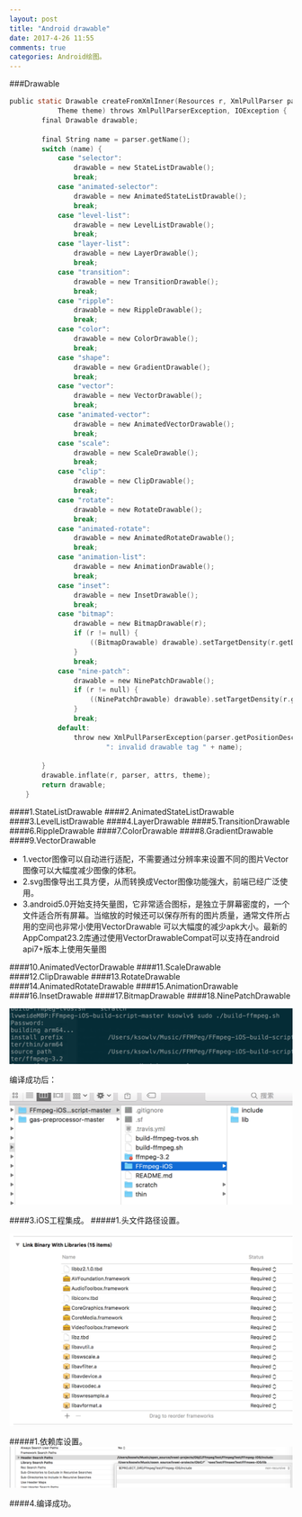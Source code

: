 ```yaml
---
layout: post
title: "Android drawable"
date: 2017-4-26 11:55
comments: true
categories: Android绘图。 
---
```


###Drawable



```objective-c
public static Drawable createFromXmlInner(Resources r, XmlPullParser parser, AttributeSet attrs,
            Theme theme) throws XmlPullParserException, IOException {
        final Drawable drawable;

        final String name = parser.getName();
        switch (name) {
            case "selector":
                drawable = new StateListDrawable();
                break;
            case "animated-selector":
                drawable = new AnimatedStateListDrawable();
                break;
            case "level-list":
                drawable = new LevelListDrawable();
                break;
            case "layer-list":
                drawable = new LayerDrawable();
                break;
            case "transition":
                drawable = new TransitionDrawable();
                break;
            case "ripple":
                drawable = new RippleDrawable();
                break;
            case "color":
                drawable = new ColorDrawable();
                break;
            case "shape":
                drawable = new GradientDrawable();
                break;
            case "vector":
                drawable = new VectorDrawable();
                break;
            case "animated-vector":
                drawable = new AnimatedVectorDrawable();
                break;
            case "scale":
                drawable = new ScaleDrawable();
                break;
            case "clip":
                drawable = new ClipDrawable();
                break;
            case "rotate":
                drawable = new RotateDrawable();
                break;
            case "animated-rotate":
                drawable = new AnimatedRotateDrawable();
                break;
            case "animation-list":
                drawable = new AnimationDrawable();
                break;
            case "inset":
                drawable = new InsetDrawable();
                break;
            case "bitmap":
                drawable = new BitmapDrawable(r);
                if (r != null) {
                    ((BitmapDrawable) drawable).setTargetDensity(r.getDisplayMetrics());
                }
                break;
            case "nine-patch":
                drawable = new NinePatchDrawable();
                if (r != null) {
                    ((NinePatchDrawable) drawable).setTargetDensity(r.getDisplayMetrics());
                }
                break;
            default:
                throw new XmlPullParserException(parser.getPositionDescription() +
                        ": invalid drawable tag " + name);

        }
        drawable.inflate(r, parser, attrs, theme);
        return drawable;
    }


```
####1.StateListDrawable
####2.AnimatedStateListDrawable
####3.LevelListDrawable
####4.LayerDrawable
####5.TransitionDrawable
####6.RippleDrawable
####7.ColorDrawable
####8.GradientDrawable
####9.VectorDrawable

* 1.vector图像可以自动进行适配，不需要通过分辨率来设置不同的图片Vector图像可以大幅度减少图像的体积。
* 2.svg图像导出工具方便，从而转换成Vector图像功能强大，前端已经广泛使用。
* 3.android5.0开始支持矢量图，它非常适合图标，是独立于屏幕密度的，一个文件适合所有屏幕。当缩放的时候还可以保存所有的图片质量，通常文件所占用的空间也非常小使用VectorDrawable 可以大幅度的减少apk大小。最新的AppCompat23.2库通过使用VectorDrawableCompat可以支持在android api7+版本上使用矢量图

####10.AnimatedVectorDrawable
####11.ScaleDrawable
####12.ClipDrawable
####13.RotateDrawable
####14.AnimatedRotateDrawable
####15.AnimationDrawable
####16.InsetDrawable
####17.BitmapDrawable
####18.NinePatchDrawable

![image](/images/post/2017-4-22-iOS-xia-shi-yong-ffmpeg/buildscript.png) 

编译成功后：

![image](/images/post/2017-4-22-iOS-xia-shi-yong-ffmpeg/buildscriptresult.png) 


####3.iOS工程集成。
#####1.头文件路径设置。

![image](/images/post/2017-4-22-iOS-xia-shi-yong-ffmpeg/libs.png) 

#####1.依赖库设置。
![image](/images/post/2017-4-22-iOS-xia-shi-yong-ffmpeg/pathsetting.png) 

####4.编译成功。